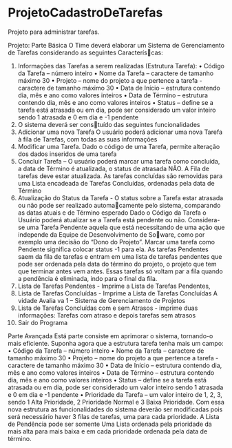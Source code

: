 # ProjetoCadastroDeTarefas
Projeto para administrar tarefas.

Projeto:
Parte Básica
O Time deverá elaborar um Sistema de Gerenciamento de Tarefas considerando as seguintes Caracteríscas:
1. Informações das Tarefas a serem realizadas (Estrutura Tarefa):
• Código da Tarefa – número inteiro
• Nome da Tarefa – caractere de tamanho máximo 30
• Projeto – nome do projeto a que pertence a tarefa - caractere de tamanho máximo 30
• Data de Início – estrutura contendo dia, mês e ano como valores inteiros
• Data de Término – estrutura contendo dia, mês e ano como valores inteiros
• Status – define se a tarefa está atrasada ou em dia, pode ser considerado um valor inteiro sendo
1 atrasada e 0 em dia e -1 pendente
2. O sistema deverá ser constuído das seguintes funcionalidades
1. Adicionar uma nova Tarefa O usuário poderá adicionar uma nova Tarefa à fila de Tarefas, com
todas as suas informações
2. Modificar uma Tarefa. Dado o código de uma Tarefa, permite alteração dos dados inseridos de
uma tarefa
3. Concluir Tarefa – O usuário poderá marcar uma tarefa como concluída, a data de Término é
atualizada, o status de atrasada NÃO. A Fila de tarefas deve estar atualizada. As tarefas concluídas
são removidas para uma Lista encadeada de Tarefas Concluídas, ordenadas pela data de Término
4. Atualização do Status da Tarefa -
O status sobre a Tarefa estar atrasada ou não pode ser realizado automacamente pelo
sistema, comparando as datas atuais e de Término esperado
Dado o Código da Tarefa o Usuário poderá atualizar se a Tarefa está pendente ou não.
Considera-se uma Tarefa Pendente aquela que está necessitando de uma ação que independe da
Equipe de Desenvolvimento de Soware, como por exemplo uma decisão do “Dono do Projeto”.
Marcar uma tarefa como Pendente significa colocar status -1 para ela. As tarefas Pendentes saem
da fila de tarefas e entram em uma lista de tarefas pendentes que pode ser ordenada pela data
do término do projeto, o projeto que tem que terminar antes vem antes. Essas tarefas só voltam
par a fila quando a pendência é eliminada, indo para o final da fila.
5. Lista de Tarefas Pendentes - Imprime a Lista de Tarefas Pendentes,
6. Lista de Tarefas Concluídas - Imprime a Lista de Tarefas Concluídas
A vidade Avalia va 1 – Sistema de Gerenciamento de Projetos
7. Lista de Tarefas Concluídas com e sem Atrasos - imprime duas informações: Tarefas com atraso
e depois tarefas sem atrasos
8. Sair do Programa

Parte Avançada
Está parte consiste em aprimorar o sistema, tornando-o mais eficiente.
Suponha agora que a estrutura tarefa tenha mais um campo:
• Código da Tarefa – número inteiro
• Nome da Tarefa – caractere de tamanho máximo 30
• Projeto – nome do projeto a que pertence a tarefa - caractere de tamanho máximo 30
• Data de Início – estrutura contendo dia, mês e ano como valores inteiros
• Data de Término – estrutura contendo dia, mês e ano como valores inteiros
• Status – define se a tarefa está atrasada ou em dia, pode ser considerado um valor inteiro sendo
1 atrasada e 0 em dia e -1 pendente
• Prioridade da Tarefa – um valor inteiro de 1, 2, 3, sendo 1 Alta Prioridade, 2 Prioridade Normal e
3 Baixa Prioridade.
Com essa nova estrutura as funcionalidades do sistema deverão ser modificadas pois será necessário
haver 3 filas de tarefas, uma para cada prioridade. A Lista de Pendência pode ser somente Uma
Lista ordenada pela prioridade da mais alta para mais baixa e em cada prioridade ordenada pela
data de término.
